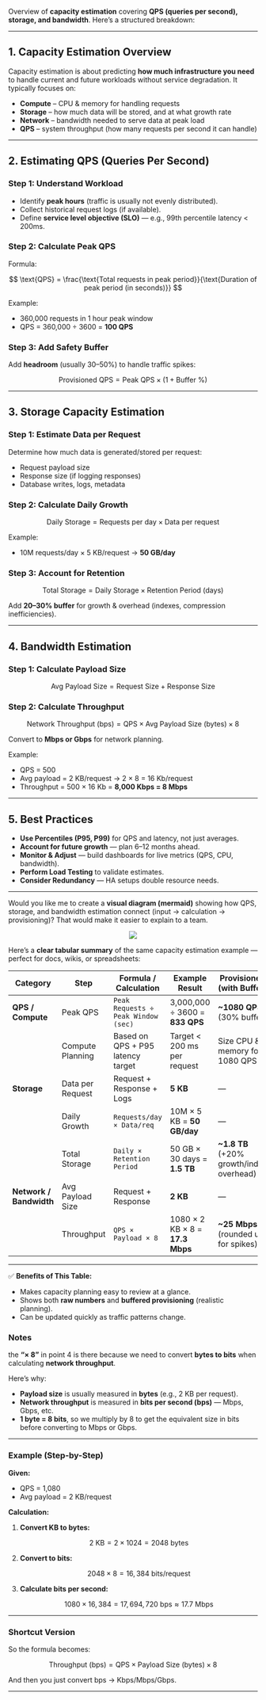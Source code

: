 Overview of **capacity estimation** covering **QPS (queries per second), storage, and bandwidth**. Here’s a structured breakdown:

---

## **1. Capacity Estimation Overview**

Capacity estimation is about predicting **how much infrastructure you need** to handle current and future workloads without service degradation. It typically focuses on:

* **Compute** – CPU & memory for handling requests
* **Storage** – how much data will be stored, and at what growth rate
* **Network** – bandwidth needed to serve data at peak load
* **QPS** – system throughput (how many requests per second it can handle)

---

## **2. Estimating QPS (Queries Per Second)**

### **Step 1: Understand Workload**

* Identify **peak hours** (traffic is usually not evenly distributed).
* Collect historical request logs (if available).
* Define **service level objective (SLO)** — e.g., 99th percentile latency < 200ms.

### **Step 2: Calculate Peak QPS**

Formula:

$$
\text{QPS} = \frac{\text{Total requests in peak period}}{\text{Duration of peak period (in seconds)}}
$$

Example:

* 360,000 requests in 1 hour peak window
* QPS = 360,000 ÷ 3600 = **100 QPS**

### **Step 3: Add Safety Buffer**

Add **headroom** (usually 30–50%) to handle traffic spikes:

$$
\text{Provisioned QPS} = \text{Peak QPS} \times (1 + \text{Buffer %})
$$

---

## **3. Storage Capacity Estimation**

### **Step 1: Estimate Data per Request**

Determine how much data is generated/stored per request:

* Request payload size
* Response size (if logging responses)
* Database writes, logs, metadata

### **Step 2: Calculate Daily Growth**

$$
\text{Daily Storage} = \text{Requests per day} \times \text{Data per request}
$$

Example:

* 10M requests/day × 5 KB/request → **50 GB/day**

### **Step 3: Account for Retention**

$$
\text{Total Storage} = \text{Daily Storage} \times \text{Retention Period (days)}
$$

Add **20–30% buffer** for growth & overhead (indexes, compression inefficiencies).

---

## **4. Bandwidth Estimation**

### **Step 1: Calculate Payload Size**

$$
\text{Avg Payload Size} = \text{Request Size} + \text{Response Size}
$$

### **Step 2: Calculate Throughput**

$$
\text{Network Throughput (bps)} = \text{QPS} \times \text{Avg Payload Size (bytes)} \times 8
$$

Convert to **Mbps or Gbps** for network planning.

Example:

* QPS = 500
* Avg payload = 2 KB/request → 2 × 8 = 16 Kb/request
* Throughput = 500 × 16 Kb = **8,000 Kbps = 8 Mbps**

---

## **5. Best Practices**

* **Use Percentiles (P95, P99)** for QPS and latency, not just averages.
* **Account for future growth** — plan 6–12 months ahead.
* **Monitor & Adjust** — build dashboards for live metrics (QPS, CPU, bandwidth).
* **Perform Load Testing** to validate estimates.
* **Consider Redundancy** — HA setups double resource needs.

---

Would you like me to create a **visual diagram (mermaid)** showing how QPS, storage, and bandwidth estimation connect (input → calculation → provisioning)? That would make it easier to explain to a team.

<div align="center">
  <img src="https://github.com/SomnathRangrej/security/blob/main/images/mermaid-diagram-Capacity-Estimation.png" />
</div>

Here’s a **clear tabular summary** of the same capacity estimation example — perfect for docs, wikis, or spreadsheets:

| **Category**            | **Step**         | **Formula / Calculation**           | **Example Result**              | **Provisioned (with Buffer)**             |
| ----------------------- | ---------------- | ----------------------------------- | ------------------------------- | ----------------------------------------- |
| **QPS / Compute**       | Peak QPS         | `Peak Requests ÷ Peak Window (sec)` | 3,000,000 ÷ 3600 = **833 QPS**  | **\~1080 QPS** (30% buffer)               |
|                         | Compute Planning | Based on QPS + P95 latency target   | Target < 200 ms per request     | Size CPU & memory for 1080 QPS            |
| **Storage**             | Data per Request | Request + Response + Logs           | **5 KB**                        | —                                         |
|                         | Daily Growth     | `Requests/day × Data/req`           | 10M × 5 KB = **50 GB/day**      | —                                         |
|                         | Total Storage    | `Daily × Retention Period`          | 50 GB × 30 days = **1.5 TB**    | **\~1.8 TB** (+20% growth/index overhead) |
| **Network / Bandwidth** | Avg Payload Size | Request + Response                  | **2 KB**                        | —                                         |
|                         | Throughput       | `QPS × Payload × 8`                 | 1080 × 2 KB × 8 = **17.3 Mbps** | **\~25 Mbps** (rounded up for spikes)     |

---

✅ **Benefits of This Table:**

* Makes capacity planning easy to review at a glance.
* Shows both **raw numbers** and **buffered provisioning** (realistic planning).
* Can be updated quickly as traffic patterns change.



### Notes

the **“× 8”** in point 4 is there because we need to convert **bytes to bits** when calculating **network throughput**.

Here’s why:

* **Payload size** is usually measured in **bytes** (e.g., 2 KB per request).
* **Network throughput** is measured in **bits per second (bps)** — Mbps, Gbps, etc.
* **1 byte = 8 bits**, so we multiply by 8 to get the equivalent size in bits before converting to Mbps or Gbps.

---

### Example (Step-by-Step)

**Given:**

* QPS = 1,080
* Avg payload = 2 KB/request

**Calculation:**

1. **Convert KB to bytes:**

   $$
   2 \text{ KB} = 2 × 1024 = 2048 \text{ bytes}
   $$

2. **Convert to bits:**

   $$
   2048 × 8 = 16{,}384 \text{ bits/request}
   $$

3. **Calculate bits per second:**

   $$
   1080 × 16{,}384 = 17{,}694{,}720 \text{ bps} ≈ 17.7 \text{ Mbps}
   $$

---

### Shortcut Version

So the formula becomes:

$$
\text{Throughput (bps)} = \text{QPS} × \text{Payload Size (bytes)} × 8
$$

And then you just convert bps → Kbps/Mbps/Gbps.

---
